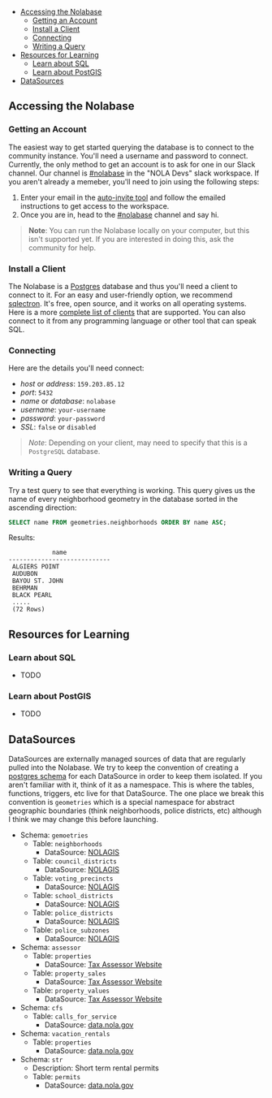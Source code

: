 - [Accessing the Nolabase](#accessing-the-nolabase)
  - [Getting an Account](#getting-an-account)
  - [Install a Client](#install-a-client)
  - [Connecting](#connecting)
  - [Writing a Query](#writing-a-query)
- [Resources for Learning](#resources-for-learning)
  - [Learn about SQL](#learn-about-sql)
  - [Learn about PostGIS](#learn-about-postgis)
- [DataSources](#datasources)

## Accessing the Nolabase

### Getting an Account

The easiest way to get started querying the database is to connect to the community instance. You'll need a
username and password to connect. Currently, the only method to get an account is to ask for one in our Slack channel. Our channel is [#nolabase](https://nola.slack.com/archives/C01K1TBMRFA) in the "NOLA Devs" slack workspace. If you aren't already a memeber, you'll need to join using the following steps:

1. Enter your email in the [auto-invite tool](https://nola-slackin.herokuapp.com/) and follow the emailed instructions to get access to the workspace.
2. Once you are in, head to the [#nolabase](https://nola.slack.com/archives/C01K1TBMRFA) channel and say hi.

> **Note**:
> You can run the Nolabase locally on your computer, but this isn't supported yet. If you are interested in doing this, ask the community for help.

### Install a Client

The Nolabase is a [Postgres](https://www.postgresql.org/) database and thus you'll need a client to connect to it.
For an easy and user-friendly option, we recommend [sqlectron](https://sqlectron.github.io/). It's free, open source, and it works on all operating systems. Here is a more [complete list of clients](https://wiki.postgresql.org/wiki/PostgreSQL_Clients) that are supported. You can also connect to it from any programming language or other tool that can speak SQL.

### Connecting

Here are the details you'll need connect:

* *host* or *address*: `159.203.85.12`
* *port*: `5432`
* *name* or *database*: `nolabase`
* *username*: `your-username`
* *password*: `your-password`
* *SSL*: `false` or `disabled`

> *Note*: Depending on your client, may need to specify that this is a `PostgreSQL` database. 

### Writing a Query

Try a test query to see that everything is working. This query
gives us the name of every neighborhood geometry in the database
sorted in the ascending direction:

```sql
SELECT name FROM geometries.neighborhoods ORDER BY name ASC;
```

Results:

```
            name
----------------------------
 ALGIERS POINT
 AUDUBON
 BAYOU ST. JOHN
 BEHRMAN
 BLACK PEARL
 .....
 (72 Rows)
```

## Resources for Learning

### Learn about SQL

* TODO

### Learn about PostGIS

* TODO

## DataSources 

DataSources are externally managed sources of data that are regularly pulled into the Nolabase. We try to keep the convention of creating a [postgres schema](https://www.postgresql.org/docs/9.1/ddl-schemas.html) for each DataSource in order to keep them isolated. If you aren't familiar with it, think of it as a namespace. This is where the tables, functions, triggers, etc live for that DataSource. The one place we break this convention is
`geometries` which is a special namespace for abstract geographic boundaries (think neighborhoods, police districts, etc) although I think we may change this before launching.

* Schema: `gemoetries`
  * Table: `neighborhoods`
    * DataSource: [NOLAGIS](https://portal-nolagis.opendata.arcgis.com/datasets/neighborhood-statistical-areas)
  * Table: `council_districts`
    * DataSource: [NOLAGIS](https://portal-nolagis.opendata.arcgis.com/datasets/4593a994e7644bcc91d9e1c096df1734_0)
  * Table: `voting_precincts`
    * DataSource: [NOLAGIS](https://portal-nolagis.opendata.arcgis.com/datasets/total-of-registered-voters)
  * Table: `school_districts`
    * DataSource: [NOLAGIS](https://portal-nolagis.opendata.arcgis.com/datasets/school-board-districts)
  * Table: `police_districts`
    * DataSource: [NOLAGIS](https://portal-nolagis.opendata.arcgis.com/datasets/nopd-police-zones)
  * Table: `police_subzones`
    * DataSource: [NOLAGIS](https://portal-nolagis.opendata.arcgis.com/datasets/nopd-police-subzones-reporting-districts)
* Schema: `assessor`
  * Table: `properties`
    * DataSource: [Tax Assessor Website](https://qpublic.net/la/orleans/)
  * Table: `property_sales`
    * DataSource: [Tax Assessor Website](https://qpublic.net/la/orleans/)
  * Table: `property_values`
    * DataSource: [Tax Assessor Website](https://qpublic.net/la/orleans/)
* Schema: `cfs`
  * Table: `calls_for_service`
    * DataSource: [data.nola.gov](https://data.nola.gov/Public-Safety-and-Preparedness/Call-for-Service-2020/hp7u-i9hf)
* Schema: `vacation_rentals`
  * Table: `properties`
    * DataSource: [data.nola.gov](https://data.nola.gov/Housing-Land-Use-and-Blight/Vacation-Rentals-Hotels-B-B-short-term-rentals-etc/rbhq-zbz9)
* Schema: `str`
  * Description: Short term rental permits
  * Table: `permits`
    * DataSource: [data.nola.gov](https://data.nola.gov/Housing-Land-Use-and-Blight/Short-Term-Rental-Permit-Applications/en36-xvxg)



